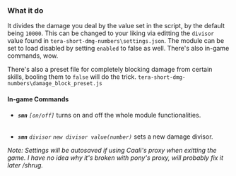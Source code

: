 ### What it do

It divides the damage you deal by the value set in the script, by the default being `10000`. This can be changed to your liking via editting the `divisor` value found in `tera-short-dmg-numbers\settings.json`. The module can be set to load disabled by setting `enabled` to false as well. There's also in-game commands, wow.

There's also a preset file for completely blocking damage from certain skills, booling them to `false` will do the trick. `tera-short-dmg-numbers\damage_block_preset.js`

#### In-game Commands

* ***`smn`***  *`[on/off]`* turns on and off the whole module functionalities.
######
* ***`smn`*** *`divisor` `new divisor value(number)`* sets a new damage divisor.

*Note: Settings will be autosaved if using Caali's proxy when exitting the game. I have no idea why it's broken with pony's proxy, will probably fix it later /shrug.*